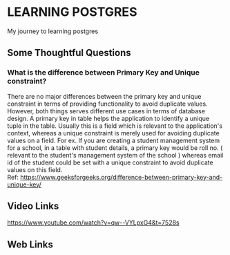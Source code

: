 # LEARNING POSTGRES
My journey to learning postgres

## Some Thoughtful Questions

### What is the difference between Primary Key and Unique constraint?
There are no major differences between the primary key and unique constraint in terms of providing functionality to avoid duplicate values. However, both things serves different use cases in terms of database design. A primary key in table helps the application to identify a unique tuple in the table. Usually this is a field which is relevant to the application's context, whereas a unique constraint is merely used for avoiding duplicate values on a field. For ex. If you are creating a student management system for a school, in a table with student details, a primary key would be roll no. ( relevant to the student's management system of the school ) whereas email id of the student could be set with a unique constraint to avoid duplicate values on this field.  
Ref: https://www.geeksforgeeks.org/difference-between-primary-key-and-unique-key/

## Video Links
https://www.youtube.com/watch?v=qw--VYLpxG4&t=7528s

## Web Links
